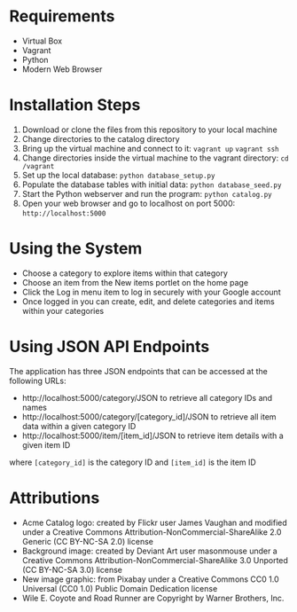 # Requirements
- Virtual Box
- Vagrant
- Python
- Modern Web Browser

# Installation Steps
1. Download or clone the files from this repository to your local machine
2. Change directories to the catalog directory
3. Bring up the virtual machine and connect to it: 
```vagrant up```
```vagrant ssh```
4. Change directories inside the virtual machine to the vagrant directory:
```cd /vagrant```
5. Set up the local database: 
```python database_setup.py```
6. Populate the database tables with initial data: 
```python database_seed.py```
7. Start the Python webserver and run the program: 
```python catalog.py```
8. Open your web browser and go to localhost on port 5000: 
```http://localhost:5000```

# Using the System
- Choose a category to explore items within that category
- Choose an item from the New items portlet on the home page
- Click the Log in menu item to log in securely with your Google account
- Once logged in you can create, edit, and delete categories and items within your categories

# Using JSON API Endpoints
The application has three JSON endpoints that can be accessed at the following URLs:
-  http://localhost:5000/category/JSON to retrieve all category IDs and names
-  http://localhost:5000/category/[category_id]/JSON to retrieve all item data within a given category ID
-  http://localhost:5000/item/[item_id]/JSON to retrieve item details with a given item ID

where ```[category_id]``` is the category ID and ```[item_id]``` is the item ID

# Attributions
- Acme Catalog logo: created by Flickr user James Vaughan and modified under a Creative Commons Attribution-NonCommercial-ShareAlike 2.0 Generic (CC BY-NC-SA 2.0) license
- Background image: created by Deviant Art user masonmouse under a Creative Commons Attribution-NonCommercial-ShareAlike 3.0 Unported (CC BY-NC-SA 3.0) license
- New image graphic: from Pixabay under a Creative Commons CC0 1.0 Universal (CC0 1.0) Public Domain Dedication license
- Wile E. Coyote and Road Runner are Copyright by Warner Brothers, Inc.